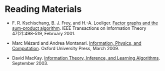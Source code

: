 # Reading Materials

* F. R. Kschischang, B. J. Frey, and H.-A. Loeliger.
[Factor graphs and the sum-product algorithm](https://dx.doi.org/10.1109/18.910572).
IEEE Transactions on Information Theory 47(2):498-519, February 2001.

* Marc Mézard and Andrea Montanari.
[Information, Physics, and Computation](http://web.stanford.edu/~montanar/RESEARCH/book.html).
Oxford University Press, March 2009.

* David MacKay.
[Information Theory, Inference, and Learning Algorithms](http://www.inference.phy.cam.ac.uk/itprnn/book.html).
September 2003.

